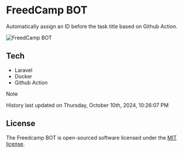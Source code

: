 # FreedCamp BOT

Automatically assign an ID before the task title based on Github Action.

![FreedCamp BOT](https://repository-images.githubusercontent.com/737932867/7d34798b-2680-471c-b089-a78a718d3d6a)

## Tech

- Laravel
- Docker
- Github Action

> [!NOTE]  
> History last updated on Thursday, October 10th, 2024, 10:26:07 PM

## License

The Freedcamp BOT is open-sourced software licensed under the [MIT license](https://opensource.org/licenses/MIT).
